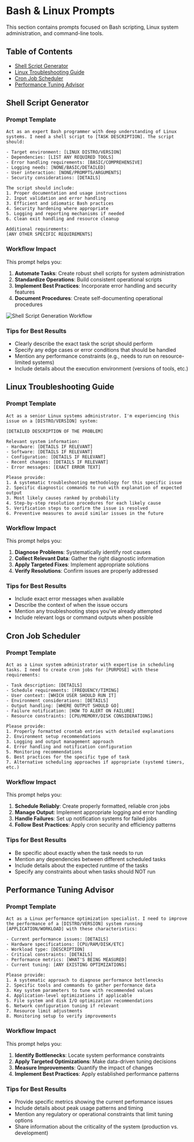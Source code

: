 # Bash & Linux Prompts

This section contains prompts focused on Bash scripting, Linux system administration, and command-line tools.

## Table of Contents

- [Shell Script Generator](#shell-script-generator)
- [Linux Troubleshooting Guide](#linux-troubleshooting-guide)
- [Cron Job Scheduler](#cron-job-scheduler)
- [Performance Tuning Advisor](#performance-tuning-advisor)

## Shell Script Generator

### Prompt Template

```
Act as an expert Bash programmer with deep understanding of Linux systems. I need a shell script to [TASK DESCRIPTION]. The script should:

- Target environment: [LINUX DISTRO/VERSION]
- Dependencies: [LIST ANY REQUIRED TOOLS]
- Error handling requirements: [BASIC/COMPREHENSIVE]
- Logging needs: [NONE/BASIC/DETAILED]
- User interaction: [NONE/PROMPTS/ARGUMENTS]
- Security considerations: [DETAILS]

The script should include:
1. Proper documentation and usage instructions
2. Input validation and error handling
3. Efficient and idiomatic Bash practices
4. Security hardening where appropriate
5. Logging and reporting mechanisms if needed
6. Clean exit handling and resource cleanup

Additional requirements:
[ANY OTHER SPECIFIC REQUIREMENTS]
```

### Workflow Impact

This prompt helps you:

1. **Automate Tasks**: Create robust shell scripts for system administration
2. **Standardize Operations**: Build consistent operational scripts
3. **Implement Best Practices**: Incorporate error handling and security features
4. **Document Procedures**: Create self-documenting operational procedures

![Shell Script Generation Workflow](https://via.placeholder.com/800x400?text=Shell+Script+Generation+Workflow+Diagram)

### Tips for Best Results

- Clearly describe the exact task the script should perform
- Specify any edge cases or error conditions that should be handled
- Mention any performance constraints (e.g., needs to run on resource-limited systems)
- Include details about the execution environment (versions of tools, etc.)

## Linux Troubleshooting Guide

### Prompt Template

```
Act as a senior Linux systems administrator. I'm experiencing this issue on a [DISTRO/VERSION] system:

[DETAILED DESCRIPTION OF THE PROBLEM]

Relevant system information:
- Hardware: [DETAILS IF RELEVANT]
- Software: [DETAILS IF RELEVANT]
- Configuration: [DETAILS IF RELEVANT]
- Recent changes: [DETAILS IF RELEVANT]
- Error messages: [EXACT ERROR TEXT]

Please provide:
1. A systematic troubleshooting methodology for this specific issue
2. Specific diagnostic commands to run with explanation of expected output
3. Most likely causes ranked by probability
4. Step-by-step resolution procedures for each likely cause
5. Verification steps to confirm the issue is resolved
6. Preventive measures to avoid similar issues in the future
```

### Workflow Impact

This prompt helps you:

1. **Diagnose Problems**: Systematically identify root causes
2. **Collect Relevant Data**: Gather the right diagnostic information
3. **Apply Targeted Fixes**: Implement appropriate solutions
4. **Verify Resolutions**: Confirm issues are properly addressed

### Tips for Best Results

- Include exact error messages when available
- Describe the context of when the issue occurs
- Mention any troubleshooting steps you've already attempted
- Include relevant logs or command outputs when possible

## Cron Job Scheduler

### Prompt Template

```
Act as a Linux system administrator with expertise in scheduling tasks. I need to create cron jobs for [PURPOSE] with these requirements:

- Task description: [DETAILS]
- Schedule requirements: [FREQUENCY/TIMING]
- User context: [WHICH USER SHOULD RUN IT]
- Environment considerations: [DETAILS]
- Output handling: [WHERE OUTPUT SHOULD GO]
- Failure notification: [HOW TO ALERT ON FAILURE]
- Resource constraints: [CPU/MEMORY/DISK CONSIDERATIONS]

Please provide:
1. Properly formatted crontab entries with detailed explanations
2. Environment setup recommendations
3. Logging and output management approach
4. Error handling and notification configuration
5. Monitoring recommendations
6. Best practices for the specific type of task
7. Alternative scheduling approaches if appropriate (systemd timers, etc.)
```

### Workflow Impact

This prompt helps you:

1. **Schedule Reliably**: Create properly formatted, reliable cron jobs
2. **Manage Output**: Implement appropriate logging and error handling
3. **Handle Failures**: Set up notification systems for failed jobs
4. **Follow Best Practices**: Apply cron security and efficiency patterns

### Tips for Best Results

- Be specific about exactly when the task needs to run
- Mention any dependencies between different scheduled tasks
- Include details about the expected runtime of the tasks
- Specify any constraints about when tasks should NOT run

## Performance Tuning Advisor

### Prompt Template

```
Act as a Linux performance optimization specialist. I need to improve the performance of a [DISTRO/VERSION] system running [APPLICATION/WORKLOAD] with these characteristics:

- Current performance issues: [DETAILS]
- Hardware specifications: [CPU/RAM/DISK/ETC]
- Workload type: [DESCRIPTION]
- Critical constraints: [DETAILS]
- Performance metrics: [WHAT'S BEING MEASURED]
- Current tuning: [ANY EXISTING OPTIMIZATIONS]

Please provide:
1. A systematic approach to diagnose performance bottlenecks
2. Specific tools and commands to gather performance data
3. Key system parameters to tune with recommended values
4. Application-level optimizations if applicable
5. File system and disk I/O optimization recommendations
6. Network configuration tuning if relevant
7. Resource limit adjustments
8. Monitoring setup to verify improvements
```

### Workflow Impact

This prompt helps you:

1. **Identify Bottlenecks**: Locate system performance constraints
2. **Apply Targeted Optimizations**: Make data-driven tuning decisions
3. **Measure Improvements**: Quantify the impact of changes
4. **Implement Best Practices**: Apply established performance patterns

### Tips for Best Results

- Provide specific metrics showing the current performance issues
- Include details about peak usage patterns and timing
- Mention any regulatory or operational constraints that limit tuning options
- Share information about the criticality of the system (production vs. development)